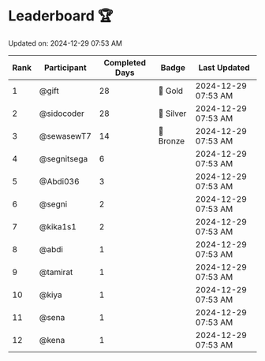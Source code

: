 # Leaderboard 🏆

Updated on: 2024-12-29 07:53 AM

| Rank | Participant       | Completed Days | Badge      | Last Updated         |
|------|-------------------|----------------|------------|----------------------|
| 1    | @gift             | 28             | 🏅 Gold     | 2024-12-29 07:53 AM |
| 2    | @sidocoder        | 28             | 🥈 Silver   | 2024-12-29 07:53 AM |
| 3    | @sewasewT7        | 14             | 🥉 Bronze   | 2024-12-29 07:53 AM |
| 4    | @segnitsega       | 6              |            | 2024-12-29 07:53 AM |
| 5    | @Abdi036          | 3              |            | 2024-12-29 07:53 AM |
| 6    | @segni            | 2              |            | 2024-12-29 07:53 AM |
| 7    | @kika1s1          | 2              |            | 2024-12-29 07:53 AM |
| 8    | @abdi             | 1              |            | 2024-12-29 07:53 AM |
| 9    | @tamirat          | 1              |            | 2024-12-29 07:53 AM |
| 10   | @kiya             | 1              |            | 2024-12-29 07:53 AM |
| 11   | @sena             | 1              |            | 2024-12-29 07:53 AM |
| 12   | @kena             | 1              |            | 2024-12-29 07:53 AM |
